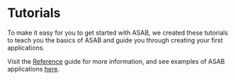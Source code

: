 # Tutorials

To make it easy for you to get started with ASAB, we created these tutorials to teach you the basics of ASAB and guide you through creating your first applications.

Visit the [Reference](../reference/application/reference.md) guide for more information, and see examples of ASAB applications [here](../examples/application_states.md).